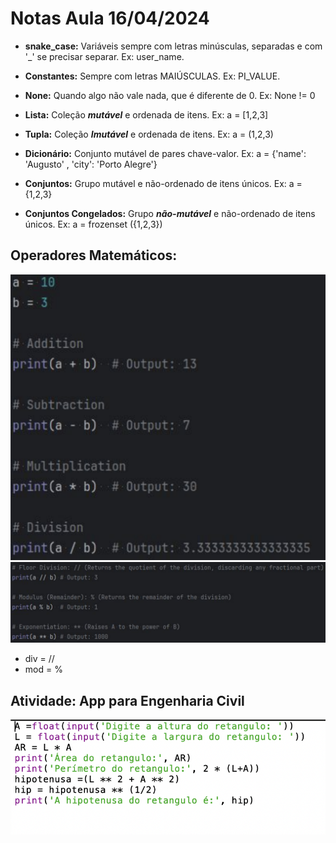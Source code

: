 # Notas Aula 16/04/2024
  
 - **snake_case:** Variáveis sempre com letras minúsculas, separadas e com '_' se precisar separar. Ex: user_name.

 - **Constantes:** Sempre com letras MAIÚSCULAS. Ex: PI_VALUE.

 - **None:** Quando algo não vale nada, que é diferente de 0. Ex: None != 0
 - **Lista:** Coleção ***mutável*** e ordenada de itens. Ex: a = [1,2,3]
 - **Tupla:** Coleção ***Imutável*** e ordenada de itens. Ex: a = (1,2,3)
 - **Dicionário:** Conjunto mutável de pares chave-valor. Ex: a = {'name': 'Augusto' , 'city': 'Porto Alegre'}
 - **Conjuntos:** Grupo mutável e não-ordenado de itens únicos. Ex: a = {1,2,3}
 - **Conjuntos Congelados:** Grupo ***não-mutável*** e não-ordenado de itens únicos. Ex: a = frozenset ({1,2,3})
 ## Operadores Matemáticos:
 ![Operadores](image.png)
 ![alt text](image-1.png)
 - div = //
 - mod = % 
## Atividade: App para Engenharia Civil
![alt text](image-2.png)
